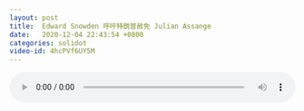 ```yaml
---
layout: post
title:  Edward Snowden 呼吁特朗普赦免 Julian Assange
date:   2020-12-04 22:43:54 +0800
categories: solidot
video-id: 4hcPVf6UY5M
---
```


<audio src="/assets/748419c840c2d972a2f499b37530cfa6.mp3" style="width: 100%;" controls></audio>

